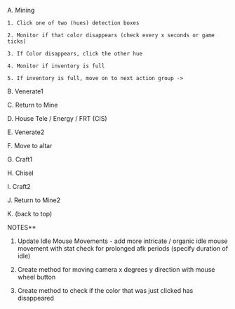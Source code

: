 A. Mining

    1. Click one of two (hues) detection boxes

    2. Monitor if that color disappears (check every x seconds or game ticks)

    3. If Color disappears, click the other hue

    4. Monitor if inventory is full

    5. If inventory is full, move on to next action group ->

B. Venerate1

C. Return to Mine

D. House Tele / Energy / FRT (CIS)

E. Venerate2

F. Move to altar

G. Craft1

H. Chisel

I. Craft2

J. Return to Mine2

K. (back to top)

NOTES\*\*

1. Update Idle Mouse Movements - add more intricate / organic idle mouse movement with stat check for prolonged afk periods (specify duration of idle)

2. Create method for moving camera x degrees y direction with mouse wheel button

3. Create method to check if the color that was just clicked has disappeared
